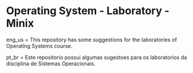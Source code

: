Operating System - Laboratory - Minix
=====================================

eng_us = This repository has some suggestions for the laboratories of Operating Systems course.

pt_br  = Este repositorio possui algumas sugestoes para os laboratorios da disciplina de Sistemas Operacionais.
